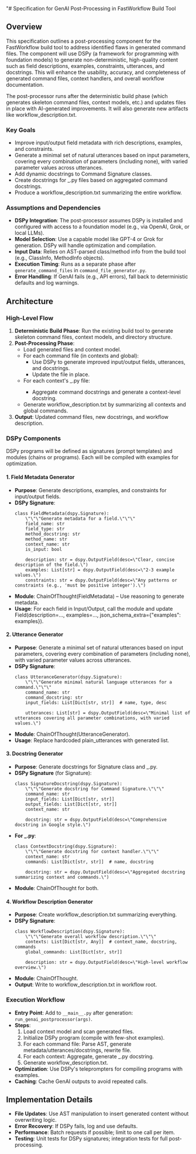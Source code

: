 "# Specification for GenAI Post-Processing in FastWorkflow Build Tool

## Overview

This specification outlines a post-processing component for the FastWorkflow build tool to address identified flaws in generated command files. The component will use DSPy (a framework for programming with foundation models) to generate non-deterministic, high-quality content such as field descriptions, examples, constraints, utterances, and docstrings. This will enhance the usability, accuracy, and completeness of generated command files, context handlers, and overall workflow documentation.

The post-processor runs after the deterministic build phase (which generates skeleton command files, context models, etc.) and updates files in place with AI-generated improvements. It will also generate new artifacts like workflow_description.txt.

### Key Goals
- Improve input/output field metadata with rich descriptions, examples, and constraints.
- Generate a minimal set of natural utterances based on input parameters, covering every combination of parameters (including none), with varied parameter values across utterances.
- Add dynamic docstrings to Command Signature classes.
- Create docstrings for _<Context>.py files based on aggregated command docstrings.
- Produce a workflow_description.txt summarizing the entire workflow.

### Assumptions and Dependencies
- **DSPy Integration**: The post-processor assumes DSPy is installed and configured with access to a foundation model (e.g., via OpenAI, Grok, or local LLMs).
- **Model Selection**: Use a capable model like GPT-4 or Grok for generation. DSPy will handle optimization and compilation.
- **Input Data**: Relies on AST-parsed class/method info from the build tool (e.g., ClassInfo, MethodInfo objects).
- **Execution Timing**: Runs as a separate phase after `generate_command_files` in `command_file_generator.py`.
- **Error Handling**: If GenAI fails (e.g., API errors), fall back to deterministic defaults and log warnings.

## Architecture

### High-Level Flow
1. **Deterministic Build Phase**: Run the existing build tool to generate skeleton command files, context models, and directory structure.
2. **Post-Processing Phase**:
   - Load generated files and context model.
   - For each command file (in contexts and global):
     - Use DSPy to generate improved input/output fields, utterances, and docstrings.
     - Update the file in place.
   - For each context's _<Context>.py file:
     - Aggregate command docstrings and generate a context-level docstring.
   - Generate workflow_description.txt by summarizing all contexts and global commands.
3. **Output**: Updated command files, new docstrings, and workflow description.

### DSPy Components
DSPy programs will be defined as signatures (prompt templates) and modules (chains or programs). Each will be compiled with examples for optimization.

#### 1. Field Metadata Generator
- **Purpose**: Generate descriptions, examples, and constraints for input/output fields.
- **DSPy Signature**:
  ```
  class FieldMetadata(dspy.Signature):
      \"\"\"Generate metadata for a field.\"\"\"
      field_name: str
      field_type: str
      method_docstring: str
      method_name: str
      context_name: str
      is_input: bool

      description: str = dspy.OutputField(desc=\"Clear, concise description of the field.\")
      examples: List[str] = dspy.OutputField(desc=\"2-3 example values.\")
      constraints: str = dspy.OutputField(desc=\"Any patterns or constraints (e.g., 'must be positive integer').\")
  ```
- **Module**: ChainOfThought(FieldMetadata) – Use reasoning to generate metadata.
- **Usage**: For each field in Input/Output, call the module and update Field(description=..., examples=..., json_schema_extra={\"examples\": examples}).

#### 2. Utterance Generator
- **Purpose**: Generate a minimal set of natural utterances based on input parameters, covering every combination of parameters (including none), with varied parameter values across utterances.
- **DSPy Signature**:
  ```
  class UtteranceGenerator(dspy.Signature):
      \"\"\"Generate minimal natural language utterances for a command.\"\"\"
      command_name: str
      command_docstring: str
      input_fields: List[Dict[str, str]]  # name, type, desc

      utterances: List[str] = dspy.OutputField(desc=\"Minimal list of utterances covering all parameter combinations, with varied values.\")
  ```
- **Module**: ChainOfThought(UtteranceGenerator).
- **Usage**: Replace hardcoded plain_utterances with generated list.

#### 3. Docstring Generator
- **Purpose**: Generate docstrings for Signature class and _<Context>.py.
- **DSPy Signature** (for Signature):
  ```
  class SignatureDocstring(dspy.Signature):
      \"\"\"Generate docstring for Command Signature.\"\"\"
      command_name: str
      input_fields: List[Dict[str, str]]
      output_fields: List[Dict[str, str]]
      context_name: str

      docstring: str = dspy.OutputField(desc=\"Comprehensive docstring in Google style.\")
  ```
- **For _<Context>.py**:
  ```
  class ContextDocstring(dspy.Signature):
      \"\"\"Generate docstring for context handler.\"\"\"
      context_name: str
      commands: List[Dict[str, str]]  # name, docstring

      docstring: str = dspy.OutputField(desc=\"Aggregated docstring summarizing context and commands.\")
  ```
- **Module**: ChainOfThought for both.

#### 4. Workflow Description Generator
- **Purpose**: Create workflow_description.txt summarizing everything.
- **DSPy Signature**:
  ```
  class WorkflowDescription(dspy.Signature):
      \"\"\"Generate overall workflow description.\"\"\"
      contexts: List[Dict[str, Any]]  # context_name, docstring, commands
      global_commands: List[Dict[str, str]]

      description: str = dspy.OutputField(desc=\"High-level workflow overview.\")
  ```
- **Module**: ChainOfThought.
- **Output**: Write to workflow_description.txt in workflow root.

### Execution Workflow
- **Entry Point**: Add to `__main__.py` after generation: `run_genai_postprocessor(args)`.
- **Steps**:
  1. Load context model and scan generated files.
  2. Initialize DSPy program (compile with few-shot examples).
  3. For each command file: Parse AST, generate metadata/utterances/docstrings, rewrite file.
  4. For each context: Aggregate, generate _<Context>.py docstring.
  5. Generate workflow_description.txt.
- **Optimization**: Use DSPy's teleprompters for compiling programs with examples.
- **Caching**: Cache GenAI outputs to avoid repeated calls.

## Implementation Details
- **File Updates**: Use AST manipulation to insert generated content without overwriting logic.
- **Error Recovery**: If DSPy fails, log and use defaults.
- **Performance**: Batch requests if possible; limit to one call per item.
- **Testing**: Unit tests for DSPy signatures; integration tests for full post-processing. 